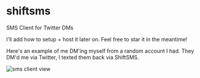 # shiftsms
SMS Client for Twitter DMs

I'll add how to setup + host it later on. Feel free to star it in the meantime!

Here's an example of me DM'ing myself from a random account I had. They DM'd me via Twitter, I texted them back via ShiftSMS.

![sms client view](https://static.sdan.cc/upload/IMG_E6C2D3F9E18C-1.jpeg)
